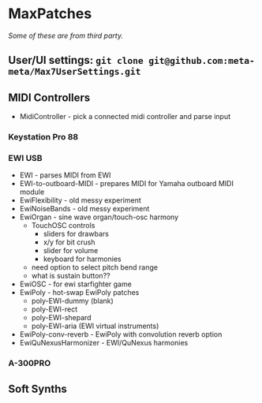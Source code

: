 MaxPatches
==========
*Some of these are from third party.*

## User/UI settings: `git clone git@github.com:meta-meta/Max7UserSettings.git`

## MIDI Controllers
* MidiController - pick a connected midi controller and parse input

### Keystation Pro 88

### EWI USB
* EWI - parses MIDI from EWI
* EWI-to-outboard-MIDI - prepares MIDI for Yamaha outboard MIDI module
* EwiFlexibility - old messy experiment
* EwiNoiseBands - old messy experiment
* EwiOrgan - sine wave organ/touch-osc harmony
    - TouchOSC controls
        + sliders for drawbars
        + x/y for bit crush
        + slider for volume
        + keyboard for harmonies
    - need option to select pitch bend range
    - what is sustain button??
* EwiOSC - for ewi starfighter game
* EwiPoly - hot-swap EwiPoly patches
    - poly-EWI-dummy (blank)
    - poly-EWI-rect
    - poly-EWI-shepard
    - poly-EWI-aria (EWI virtual instruments)
* EwiPoly-conv-reverb - EwiPoly with convolution reverb option
* EwiQuNexusHarmonizer - EWI/QuNexus harmonies

### A-300PRO

## Soft Synths
